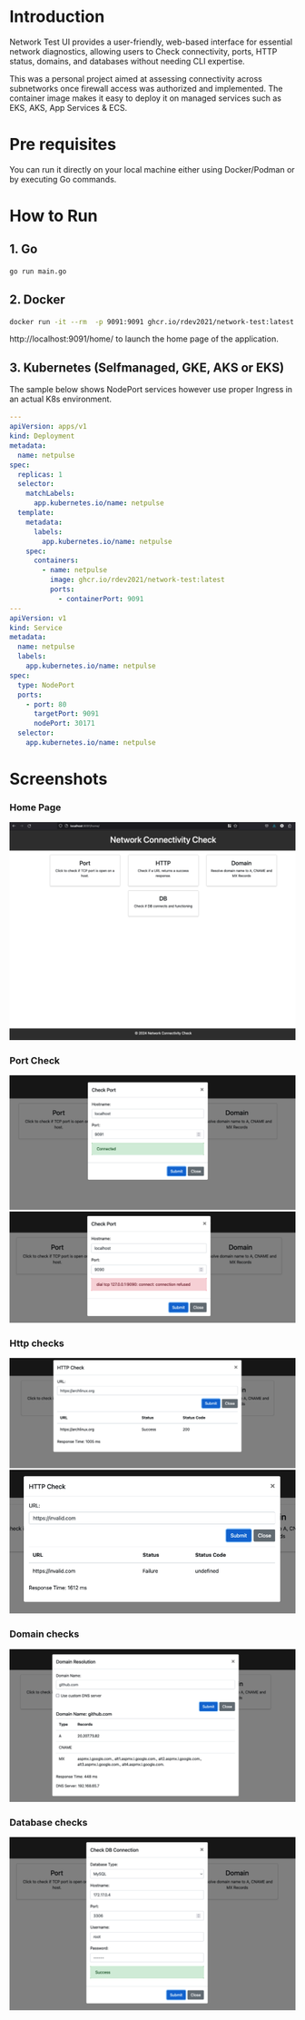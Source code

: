 # Introduction
 Network Test UI provides a user-friendly, web-based interface for essential network diagnostics, allowing users to Check connectivity, ports, HTTP status, domains, and databases without needing CLI expertise.

 This was a personal project aimed at assessing connectivity across subnetworks once firewall access was authorized and implemented. The container image makes it easy to deploy it on managed services such as EKS, AKS, App Services & ECS.

# Pre requisites
 You can run it directly on your local machine either using Docker/Podman or by executing Go commands.

# How to Run
 
 ## 1. Go
  ```bash
  go run main.go
  ```
 ## 2. Docker
  ```bash
  docker run -it --rm  -p 9091:9091 ghcr.io/rdev2021/network-test:latest
  ```
  http://localhost:9091/home/ to launch the home page of the application.

 ## 3. Kubernetes (Selfmanaged, GKE, AKS or EKS)

  The sample below shows NodePort services however use proper Ingress in an actual K8s environment.

  ```yaml
  ---
  apiVersion: apps/v1
  kind: Deployment
  metadata:
    name: netpulse
  spec:
    replicas: 1
    selector:
      matchLabels:
        app.kubernetes.io/name: netpulse
    template:
      metadata:
        labels:
          app.kubernetes.io/name: netpulse
      spec:
        containers:
          - name: netpulse
            image: ghcr.io/rdev2021/network-test:latest
            ports:
              - containerPort: 9091
  ---
  apiVersion: v1
  kind: Service
  metadata:
    name: netpulse
    labels:
      app.kubernetes.io/name: netpulse
  spec:
    type: NodePort
    ports:
      - port: 80
        targetPort: 9091
        nodePort: 30171
    selector:
      app.kubernetes.io/name: netpulse
  ```

# Screenshots
 ### Home Page
 ![Screenshot](assets/nt-1.png)
 ### Port Check
 ![Screenshot](assets/nt-2.png)
 ![Screenshot](assets/nt-3.png)
 ### Http checks
 ![Screenshot](assets/nt-4.png)
 ![Screenshot](assets/nt-5.png)
 ### Domain checks
 ![Screenshot](assets/nt-6.png)
  ### Database checks
 ![Screenshot](assets/nt-7.png)

